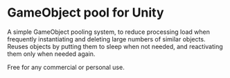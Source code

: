 # GameObject pool for Unity
A simple GameObject pooling system, to reduce processing load when frequently instantiating and deleting large numbers of similar objects.
Reuses objects by putting them to sleep when not needed, and reactivating them only when needed again.

Free for any commercial or personal use.

